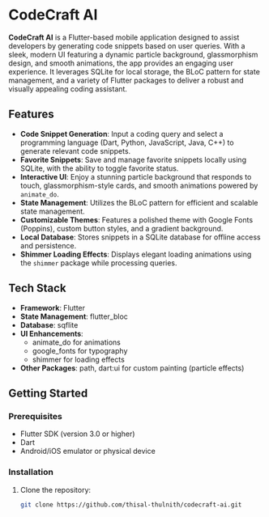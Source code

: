 # CodeCraft AI

**CodeCraft AI** is a Flutter-based mobile application designed to assist developers by generating code snippets based on user queries. With a sleek, modern UI featuring a dynamic particle background, glassmorphism design, and smooth animations, the app provides an engaging user experience. It leverages SQLite for local storage, the BLoC pattern for state management, and a variety of Flutter packages to deliver a robust and visually appealing coding assistant.

## Features

- **Code Snippet Generation**: Input a coding query and select a programming language (Dart, Python, JavaScript, Java, C++) to generate relevant code snippets.
- **Favorite Snippets**: Save and manage favorite snippets locally using SQLite, with the ability to toggle favorite status.
- **Interactive UI**: Enjoy a stunning particle background that responds to touch, glassmorphism-style cards, and smooth animations powered by `animate_do`.
- **State Management**: Utilizes the BLoC pattern for efficient and scalable state management.
- **Customizable Themes**: Features a polished theme with Google Fonts (Poppins), custom button styles, and a gradient background.
- **Local Database**: Stores snippets in a SQLite database for offline access and persistence.
- **Shimmer Loading Effects**: Displays elegant loading animations using the `shimmer` package while processing queries.

## Tech Stack

- **Framework**: Flutter
- **State Management**: flutter_bloc
- **Database**: sqflite
- **UI Enhancements**:
  - animate_do for animations
  - google_fonts for typography
  - shimmer for loading effects
- **Other Packages**: path, dart:ui for custom painting (particle effects)

## Getting Started

### Prerequisites
- Flutter SDK (version 3.0 or higher)
- Dart
- Android/iOS emulator or physical device

### Installation
1. Clone the repository:
   ```bash
   git clone https://github.com/thisal-thulnith/codecraft-ai.git

